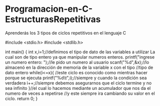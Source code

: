 # Programacion-en-C-EstructurasRepetitivas
Aprenderás los 3 tipos de ciclos repetitivos en el lenguaje C
 
#include <stdio.h>
#include <stdlib.h>

int main()
{ 
    int x,i=1;//definimos el tipo de dato de las variables a utilizar
    La cual son de tipo entero ya que manipular numeros enteros.
    printf("ingrese un numero entero: ");//le pido un numero al usuario 
    scanf("%d",&x);//lo almacenó en la dirección de memoria de la variable x con el tipo
    //tipo de dato entero
    while(i<=x){ //este ciclo es conocido como mientras hacer porque se ejecuta
      printf("%d\t",i);//siempre y cuando la condición sea verdadera
      i++;//siempre debemos asegurarnos que el ciclo termine y no sea infinito 
    }//el cual lo hacemos mediante un acumulador que nos da el numero de veces a repetirse
     //y este siempre ira cambiando su valor en el ciclo.
    return 0;
}
